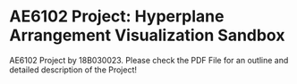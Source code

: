 # AE6102 Project: Hyperplane Arrangement Visualization Sandbox
AE6102 Project by 18B030023. Please check the PDF File for an outline and detailed description of the Project!

